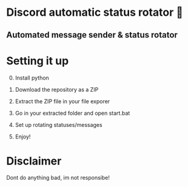 # Discord automatic status rotator 🤖   
 
## Automated message sender & status rotator   
 
# Setting it up   

0. Install python
1. Download the repository as a ZIP     
2. Extract the ZIP file in your file exporer   
3. Go in your extracted folder and open start.bat  
4. Set up rotating statuses/messages    
    
5. Enjoy!  
 
# Disclaimer  
    
Dont do anything bad, im not responsibe!  